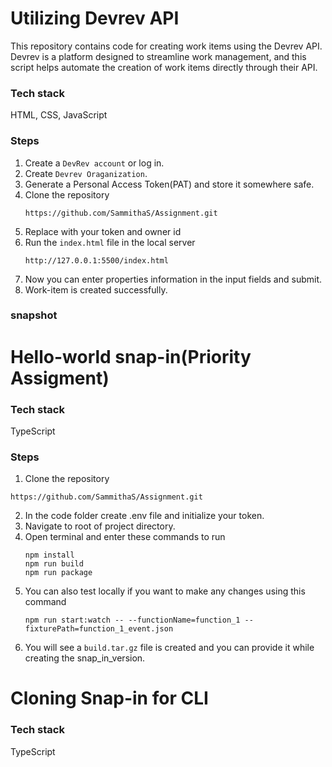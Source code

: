 # Utilizing Devrev API
This repository contains code for creating work items using the Devrev API. Devrev is a platform designed to streamline work management, and this script helps automate the creation of work items directly through their API.

### Tech stack
   HTML, CSS, JavaScript
   
### Steps
1. Create a `DevRev account` or log in.
2. Create `Devrev Oraganization`.
3. Generate a Personal Access Token(PAT) and store it somewhere safe.
4. Clone the repository
   ```
   https://github.com/SammithaS/Assignment.git
   ```
5. Replace with your token and owner id
6. Run the `index.html` file in the local server
   ```
   http://127.0.0.1:5500/index.html
   ```
7. Now you can enter properties information in the input fields and submit.
8. Work-item is created successfully.

### snapshot

# Hello-world snap-in(Priority Assigment)

### Tech stack
   TypeScript
   
### Steps
1. Clone the repository
```
https://github.com/SammithaS/Assignment.git
```
2. In the code folder create .env file and initialize your token.
3. Navigate to root of project directory.
4. Open terminal and enter these commands to run
   ```
   npm install
   npm run build
   npm run package
   ```
5. You can also test locally if you want to make any changes using this command
   ```
   npm run start:watch -- --functionName=function_1 --fixturePath=function_1_event.json
   ```
7. You will see a `build.tar.gz` file is created and you can provide it while creating the snap_in_version.

# Cloning Snap-in for CLI

### Tech stack
   TypeScript
